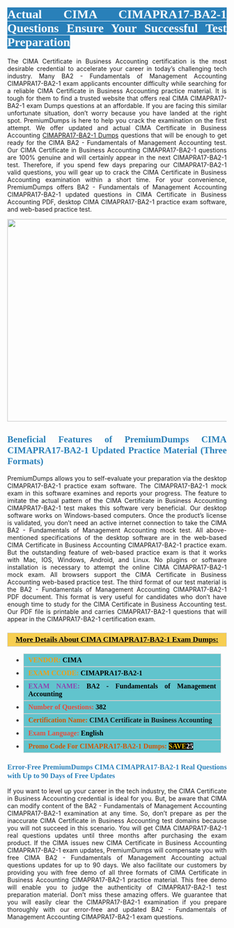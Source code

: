 <h1 style="text-align: justify;"><span style="color:#ffffff;"><span style="font-family:Georgia,serif;"><strong><span style="background-color:#2980b9;">Actual CIMA CIMAPRA17-BA2-1 Questions Ensure Your Successful Test Preparation</span></strong></span></span></h1>

<p style="text-align: justify;">The CIMA Certificate in Business Accounting certification is the most desirable credential to accelerate your career in today’s challenging tech industry. Many BA2 - Fundamentals of Management Accounting CIMAPRA17-BA2-1 exam applicants encounter difficulty while searching for a reliable CIMA Certificate in Business Accounting practice material. It is tough for them to find a trusted website that offers real CIMA CIMAPRA17-BA2-1 exam Dumps questions at an affordable. If you are facing this similar unfortunate situation, don’t worry because you have landed at the right spot. PremiumDumps is here to help you crack the examination on the first attempt. We offer updated and actual CIMA Certificate in Business Accounting <a href="https://www.premiumdumps.com/cima/cima-cimapra17-ba2-1-dumps">CIMAPRA17-BA2-1 Dumps</a> questions that will be enough to get ready for the CIMA BA2 - Fundamentals of Management Accounting test. Our CIMA Certificate in Business Accounting CIMAPRA17-BA2-1 questions are 100% genuine and will certainly appear in the next CIMAPRA17-BA2-1 test. Therefore, if you spend few days preparing our CIMAPRA17-BA2-1 valid questions, you will gear up to crack the CIMA Certificate in Business Accounting examination within a short time. For your convenience, PremiumDumps offers BA2 - Fundamentals of Management Accounting CIMAPRA17-BA2-1 updated questions in CIMA Certificate in Business Accounting PDF, desktop CIMA CIMAPRA17-BA2-1 practice exam software, and web-based practice test.</p>

<p style="text-align: center;"><a href="https://www.premiumdumps.com/cima/cima-cimapra17-ba2-1-dumps"><img alt="" src="https://i.imgur.com/KJGzbJ2.jpeg" style="width: 700px; height: 465px;" /></a></p>

<h2 style="text-align: justify;"><span style="color:#2980b9;"><span style="font-family:Georgia,serif;"><strong>Beneficial Features of PremiumDumps CIMA CIMAPRA17-BA2-1 Updated Practice Material (Three Formats)</strong></span></span></h2>

<p style="text-align: justify;">PremiumDumps allows you to self-evaluate your preparation via the desktop CIMAPRA17-BA2-1 practice exam software. The CIMAPRA17-BA2-1 mock exam in this software examines and reports your progress. The feature to imitate the actual pattern of the CIMA Certificate in Business Accounting CIMAPRA17-BA2-1 test makes this software very beneficial. Our desktop software works on Windows-based computers. Once the product’s license is validated, you don’t need an active internet connection to take the CIMA BA2 - Fundamentals of Management Accounting mock test. All above-mentioned specifications of the desktop software are in the web-based CIMA Certificate in Business Accounting CIMAPRA17-BA2-1 practice exam. But the outstanding feature of web-based practice exam is that it works with Mac, IOS, Windows, Android, and Linux. No plugins or software installation is necessary to attempt the online CIMA CIMAPRA17-BA2-1 mock exam. All browsers support the CIMA Certificate in Business Accounting web-based practice test. The third format of our test material is the BA2 - Fundamentals of Management Accounting CIMAPRA17-BA2-1 PDF document. This format is very useful for candidates who don’t have enough time to study for the CIMA Certificate in Business Accounting test. Our PDF file is printable and carries CIMAPRA17-BA2-1 questions that will appear in the CIMAPRA17-BA2-1 certification exam.</p>

<h3 style="background: #f7ce50; border: 1px solid rgb(204, 204, 204); padding: 5px 10px; text-align: center;"><span style="font-family:Georgia,serif;"><u><u><span style="color:#000000;"><span style="font-size:11pt"><span style="line-height:normal"><b><span style="font-size:13.0pt"><span cambria="">More Details About CIMA CIMAPRA17-BA2-1 Exam Dumps:</span></span></b></span></span></span></u></u></span></h3>

<ul>
	<li style="margin:0cm 10pt">
	<div style="background:#61c4cd; border: 1px solid rgb(204, 204, 204); padding: 5px 10px; text-align: justify;"><span style="font-family:Georgia,serif;"><span style="font-size:11pt"><span style="line-height:normal"><b><span style="font-size:12.0pt"><span new="" roman="" times=""><span style="color:#f39c12;">VENDOR:</span> <span style="color:#000000;">CIMA</span></span></span></b></span></span></span></div>
	</li>
	<li style="margin:0cm 10pt">
	<div style="background: #61c4cd; border: 1px solid rgb(204, 204, 204); padding: 5px 10px; text-align: justify;"><span style="font-family:Georgia,serif;"><span style="font-size:11pt"><span style="line-height:normal"><b><span style="font-size:12.0pt"><span new="" roman="" times=""><span style="color:#f39c12;">EXAM CCODE:</span> <span style="color:#000000;">CIMAPRA17-BA2-1</span></span></span></b></span></span></span></div>
	</li>
	<li style="margin:0cm 10pt">
	<div style="background: #61c4cd; border: 1px solid rgb(204, 204, 204); padding: 5px 10px; text-align: justify;"><span style="font-family:Georgia,serif;"><span style="font-size:11pt"><span style="line-height:normal"><b><span style="font-size:12.0pt"><span new="" roman="" times=""><span style="color:#8e44ad;">EXAM NAME:</span> <span style="color:#000000;">BA2 - Fundamentals of Management Accounting</span></span></span></b></span></span></span></div>
	</li>
	<li style="margin:0cm 10pt">
	<div style="background: #61c4cd; border: 1px solid rgb(204, 204, 204); padding: 5px 10px;"><span style="font-family:Georgia,serif;"><span style="font-size:11pt"><span style="line-height:normal"><b><span style="font-size:12.0pt"><span new="" roman="" times=""><span style="color:#e74c3c;">Number of Questions:</span><span style="color:#000000;"><span style="color:#f1c40f;"> </span>382</span></span></span></b></span></span></span></div>
	</li>
	<li style="margin:0cm 10pt">
	<div style="background: #61c4cd; border: 1px solid rgb(204, 204, 204); padding: 5px 10px; text-align: justify;"><span style="font-family:Georgia,serif;"><span style="font-size:11pt"><span style="line-height:normal"><b><span style="font-size:12.0pt"><span new="" roman="" times=""><span style="color:#d35400;">Certification Name:</span> CIMA Certificate in Business Accounting</span></span></b></span></span></span></div>
	</li>
	<li style="margin:0cm 10pt">
	<div style="background: #61c4cd; border: 1px solid rgb(204, 204, 204); padding: 5px 10px; text-align: justify;"><span style="font-family:Georgia,serif;"><span style="font-size:11pt"><span style="line-height:normal"><b><span style="font-size:12.0pt"><span new="" roman="" times=""><span style="color:#e74c3c;">Exam Language:</span> <span style="color:#000000;">English</span></span></span></b></span></span></span></div>
	</li>
	<li style="margin:0cm 10pt">
	<div style="background: #61c4cd; border: 1px solid rgb(204, 204, 204); padding: 5px 10px;"><span style="font-family:Georgia,serif;"><span style="font-size:11pt"><span style="line-height:normal"><b><span style="font-size:12.0pt"><span new="" roman="" times=""><span style="color:#d35400;">Promo Code For CIMAPRA17-BA2-1 Dumps:</span><span style="color:#f1c40f;"> <span style="background-color:#000000;">SAVE</span></span><span style="color:#ffffff;"><span style="background-color:#000000;">25</span></span></span></span></b></span></span></span></div>
	</li>
</ul>

<h3 style="text-align: justify;"><span style="color:#2980b9;"><span style="font-family:Georgia,serif;"><strong><strong><strong>Error-Free PremiumDumps CIMA CIMAPRA17-BA2-1 Real Questions with Up to 90 Days of Free Updates</strong></strong></strong></span></span></h3>

<p style="text-align: justify;">If you want to level up your career in the tech industry, the CIMA Certificate in Business Accounting credential is ideal for you. But, be aware that CIMA can modify content of the BA2 - Fundamentals of Management Accounting CIMAPRA17-BA2-1 examination at any time. So, don’t prepare as per the inaccurate CIMA Certificate in Business Accounting test domains because you will not succeed in this scenario. You will get CIMA CIMAPRA17-BA2-1 real questions updates until three months after purchasing the exam product. If the CIMA issues new CIMA Certificate in Business Accounting CIMAPRA17-BA2-1 exam updates, PremiumDumps will compensate you with free CIMA BA2 - Fundamentals of Management Accounting actual questions updates for up to 90 days. We also facilitate our customers by providing you with free demo of all three formats of CIMA Certificate in Business Accounting CIMAPRA17-BA2-1 practice material. This free demo will enable you to judge the authenticity of CIMAPRA17-BA2-1 test preparation material. Don’t miss these amazing offers. We guarantee that you will easily clear the CIMAPRA17-BA2-1 examination if you prepare thoroughly with our error-free and updated BA2 - Fundamentals of Management Accounting CIMAPRA17-BA2-1 exam questions.</p>
